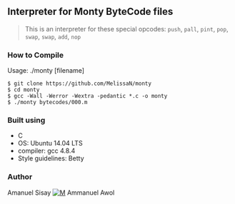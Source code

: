 ## Interpreter for Monty ByteCode files
> This is an interpreter for
> these special opcodes: `push`, `pall`, `pint`, `pop`, `swap`, `swap`, `add`, `nop`

### How to Compile
Usage: ./monty [filename]
```
$ git clone https://github.com/MelissaN/monty
$ cd monty
$ gcc -Wall -Werror -Wextra -pedantic *.c -o monty
$ ./monty bytecodes/000.m
```

### Built using
- C
- OS: Ubuntu 14.04 LTS
- compiler: gcc 4.8.4
- Style guidelines: Betty

### Author
Amanuel Sisay     [![M](https://upload.wikimedia.org/wikipedia/fr/thumb/c/c8/Twitter_Bird.svg/30px-Twitter_Bird.svg.png)](https://twitter.com/amanabiy_as)
Ammanuel Awol

